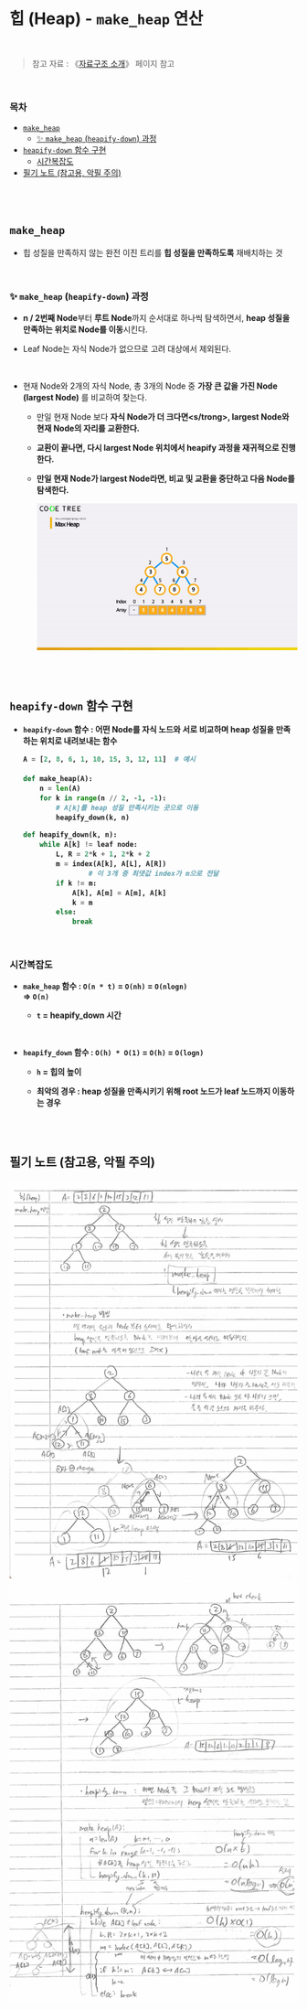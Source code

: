 # 힙 (Heap) - <code>make_heap</code> 연산

<br/>

> 참고 자료 : 《<a href="https://github.com/SangYoonLee1231/TIL/blob/main/DataStructure/data_structure_introduction.md">자료구조 소개</a>》 페이지 참고

<br/>

### 목차

- <a href=""><code>make_heap</code></a>
  - <a href="">✨ <code>make_heap</code> (<code>heapify-down</code>) 과정</a>
- <a href=""><code>heapify-down</code> 함수 구현</a>
  - <a href="">시간복잡도</a>
- <a href="">필기 노트 (참고용, 악필 주의)</a>


<br/><br/>

## <code>make_heap</code>

- 힙 성질을 만족하지 않는 완전 이진 트리를 <strong>힙 성질을 만족하도록</strong> 재배치하는 것

<br/>

### ✨ <code>make_heap</code> (<code>heapify-down</code>) 과정

- <strong>n / 2번째 Node</strong>부터 <strong>루트 Node</strong>까지 순서대로 하나씩 탐색하면서, <strong>heap 성질을 만족하는 위치로 Node를 이동</strong>시킨다.

- Leaf Node는 자식 Node가 없으므로 고려 대상에서 제외된다.

<br/>

- 현재 Node와 2개의 자식 Node, 총 3개의 Node 중 <strong>가장 큰 값을 가진 Node (largest Node)</strong> 를 비교하여 찾는다.

  - 만일 현재 Node 보다 <strong>자식 Node가 더 크다면<s/trong>, largest Node와 현재 Node의 <strong>자리를 교환</strong>한다.

  - 교환이 끝나면, 다시 largest Node 위치에서 <strong>heapify 과정을 재귀적으로 진행</strong>한다.

  - 만일 <strong>현재 Node가 largest Node</strong>라면, 비교 및 교환을 중단하고 다음 Node를 탐색한다.

    <img src="img/heap_make_heap.gif">

<br/><br/>

## <code>heapify-down</code> 함수 구현

- <strong><code>heapify-down</code> 함수</strong> : 어떤 Node를 자식 노드와 서로 비교하며 heap 성질을 만족하는 위치로 내려보내는 함수

  ```python
  A = [2, 8, 6, 1, 10, 15, 3, 12, 11]  # 예시

  def make_heap(A):
      n = len(A)
      for k in range(n // 2, -1, -1):
          # A[k]를 heap 성질 만족시키는 곳으로 이동
          heapify_down(k, n)
  ```

  ```python
  def heapify_down(k, n):
      while A[k] != leaf node:
          L, R = 2*k + 1, 2*k + 2
          m = index(A[k], A[L], A[R])
                  # 이 3개 중 최댓값 index가 m으로 전달
          if k != m:
              A[k], A[m] = A[m], A[k]
              k = m
          else:
              break
  ```

<br/>

### 시간복잡도

- <code>make_heap</code> 함수 : <code>O(n \* t)</code> = <code>O(nh)</code> = <code>O(nlogn)</code>  
   => <code>O(n)</code>

  - <code>t</code> = heapify_down 시간

<br/>

- <code>heapify_down</code> 함수 : <code>O(h) \* O(1)</code> = <code>O(h)</code> = <code>O(logn)</code>

  - <code>h</code> = 힙의 높이

  - 최악의 경우 : heap 성질을 만족시키기 위해 root 노드가 leaf 노드까지 이동하는 경우

<br/><br/>

## 필기 노트 (참고용, 악필 주의)

<img src="img/heap_make_heap1.jpg" width="900">
<img src="img/heap_make_heap2.jpg" width="900">

<br/>